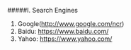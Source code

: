 #####I. Search Engines
1. Google(http://www.google.com/ncr)<br />                                      
2. Baidu:  https://www.baidu.com/     
3. Yahoo:  https://www.yahoo.com/                   
